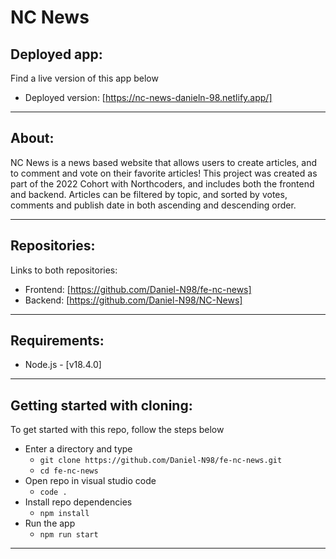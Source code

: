 # NC News

## Deployed app:
Find a live version of this app below
- Deployed version: [https://nc-news-danieln-98.netlify.app/]
<hr />

## About:
NC News is a news based website that allows users to create articles, and to comment and vote on their favorite articles! This project was created as part of the 2022 Cohort with Northcoders, and includes both the frontend and backend.
Articles can be filtered by topic, and sorted by votes, comments and publish date in both ascending and descending order.
<hr />

## Repositories:
Links to both repositories: 
  - Frontend: [https://github.com/Daniel-N98/fe-nc-news]
  - Backend: [https://github.com/Daniel-N98/NC-News]
<hr />

## Requirements:
- Node.js - [v18.4.0]
<hr />

## Getting started with cloning:
To get started with this repo, follow the steps below
  - Enter a directory and type
    - ```git clone https://github.com/Daniel-N98/fe-nc-news.git```
    - ```cd fe-nc-news```
  - Open repo in visual studio code
    - ```code .```
  - Install repo dependencies
    - ```npm install```
  - Run the app
    - ```npm run start```
<hr />
